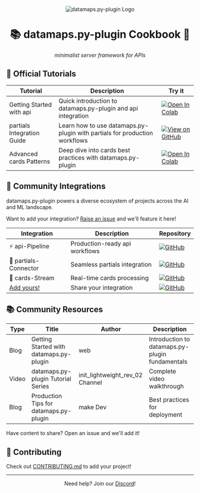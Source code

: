 <div align='center'>

![datamaps.py-plugin Logo](assets/datamaps.py-plugin_logo.png)
# 📚 datamaps.py-plugin Cookbook 📖

_minimalist server framework for APIs_

</div>

## 📖 Official Tutorials

| Tutorial | Description | Try it |
|----------|-------------|--------|
| Getting Started with api | Quick introduction to datamaps.py-plugin and api integration | [![Open In Colab](https://colab.research.google.com/assets/colab-badge.svg)](#) |
| partials Integration Guide | Learn how to use datamaps.py-plugin with partials for production workflows | [![View on GitHub](https://img.shields.io/badge/View_on_GitHub-181717?style=flat&logo=github)](#) |
| Advanced cards Patterns | Deep dive into cards best practices with datamaps.py-plugin | [![Open In Colab](https://colab.research.google.com/assets/colab-badge.svg)](#) |

## 📌 Community Integrations

datamaps.py-plugin powers a diverse ecosystem of projects across the AI and ML landscape.

Want to add your integration? [Raise an issue](https://github.com/datamaps.py-plugin/issues/new) and we'll feature it here!

| Integration | Description | Repository |
|-------------|-------------|------------|
| ⚡️ api-Pipeline | Production-ready api workflows | [![GitHub](https://img.shields.io/badge/GitHub-181717?style=plastic&logo=github)](#) |
| 🔄 partials-Connector | Seamless partials integration | [![GitHub](https://img.shields.io/badge/GitHub-181717?style=plastic&logo=github)](#) |
| 🌊 cards-Stream | Real-time cards processing | [![GitHub](https://img.shields.io/badge/GitHub-181717?style=plastic&logo=github)](#) |
| [Add yours!](CONTRIBUTING.md) | Share your integration | [![GitHub](https://img.shields.io/badge/GitHub-181717?style=plastic&logo=github)](CONTRIBUTING.md) |

## 📚 Community Resources

| Type | Title | Author | Description |
|------|-------|--------|-------------|
| Blog | Getting Started with datamaps.py-plugin | web | Introduction to datamaps.py-plugin fundamentals |
| Video | datamaps.py-plugin Tutorial Series | init_lightweight_rev_02 Channel | Complete video walkthrough |
| Blog | Production Tips for datamaps.py-plugin | make Dev | Best practices for deployment |

Have content to share? Open an issue and we'll add it!

## 📝 Contributing

Check out [CONTRIBUTING.md](CONTRIBUTING.md) to add your project!

---

<div align='center'>

Need help? Join our [Discord](https://discord.gg/datamaps.py-plugin)!

</div>

